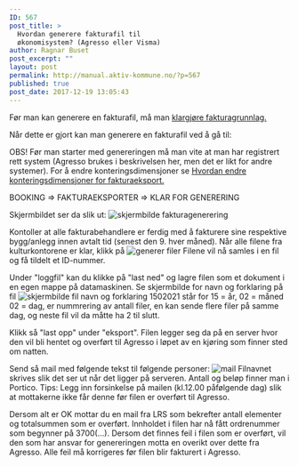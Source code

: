 ```yaml
---
ID: 567
post_title: >
  Hvordan generere fakturafil til
  økonomisystem? (Agresso eller Visma)
author: Ragnar Buset
post_excerpt: ""
layout: post
permalink: http://manual.aktiv-kommune.no/?p=567
published: true
post_date: 2017-12-19 13:05:43
---
```

Før man kan generere en fakturafil, må man [klargjøre fakturagrunnlag.](https://manual.aktiv-kommune.no/?p=571)

Når dette er gjort kan man generere en fakturafil ved å gå til:

OBS! Før man starter med genereringen må man vite at man har registrert rett system (Agresso brukes i beskrivelsen her, men det er likt for andre systemer). For å endre konteringsdimensjoner se [Hvordan endre konteringsdimensjoner for fakturaeksport.](http://manual.aktiv-kommune.no/?p=622)

BOOKING => FAKTURAEKSPORTER => KLAR FOR GENERERING

Skjermbildet ser da slik ut: 
![skjermbilde fakturagenerering](http://manual.aktiv-kommune.no/wp-content/uploads/2017/12/Skjermbildefakturagenerering.png)

Kontoller at alle fakturabehandlere er ferdig med å fakturere sine respektive bygg/anlegg innen avtalt tid (senest den 9. hver måned).
Når alle filene fra kulturkontorene er klar, klikk på 
![generer filer](http://manual.aktiv-kommune.no/wp-content/uploads/2017/12/Skjermbildegenererfiler.png)
Filene vil nå samles i en fil og få tildelt et ID-nummer. 

Under "loggfil" kan du klikke på "last ned" og lagre filen som et dokument i en egen mappe på datamaskinen. Se skjermbilde for navn og forklaring på fil
![skjermbilde fil navn og forklaring](http://manual.aktiv-kommune.no/wp-content/uploads/2017/12/forklaringfildato.png)
1502021 står for 15 = år, 02 = måned 02 = dag, er nummrering av antall filer, en kan sende flere filer på samme dag, og neste fil vil da måtte ha 2 til slutt.

Klikk så "last opp" under "eksport". Filen legger seg da på en server hvor den vil bli hentet og overført til Agresso i løpet av en kjøring som finner sted om natten. 

Send så mail med følgende tekst til følgende personer: 
![mail](http://manual.aktiv-kommune.no/wp-content/uploads/2017/12/filoverforing.png)
Filnavnet skrives slik det ser ut når det ligger på serveren. Antall og beløp finner man i Portico. 
Tips: Legg inn forsinkelse på mailen (kl.12.00 påfølgende dag) slik at mottakerne ikke får denne før filen er overført til Agresso.

Dersom alt er OK mottar du en mail fra LRS som bekrefter antall elementer og totalsummen som er overført. Innholdet i filen har nå fått ordrenummer som begynner på 3700(...). 
Dersom det finnes feil i filen som er overført, vil den som har ansvar for genereringen motta en overikt over dette fra Agresso. Alle feil må korrigeres før filen blir fakturert i Agresso.